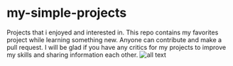 # my-simple-projects
Projects that i enjoyed and interested in.
This repo contains my favorites project while learning something new. Anyone can contribute and make a pull request. 
I will be glad if you have any critics for my projects to improve my skills and sharing information each other.
![all text]()
